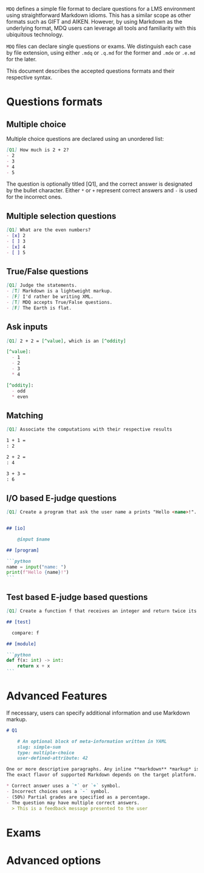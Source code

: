`MDQ` defines a simple file format to declare questions for 
a LMS environment using straightforward Markdown idioms. This has 
a similar scope as other formats such as GIFT and AIKEN. However,
by using Markdown as the underlying format, MDQ users can leverage
all tools and familiarity with this ubiquitous technology.

`MDQ` files can declare single questions or exams. We distinguish each
case by file extension, using either `.mdq` or `.q.md` for the former
and `.mde` or `.e.md` for the later.

This document describes the accepted questions formats and their 
respective syntax.


Questions formats
=================

## Multiple choice

Multiple choice questions are declared using an unordered list:

```md
[Q1] How much is 2 + 2?
- 2
- 3
* 4
- 5
```

The question is optionally titled [Q1], and the correct answer is designated
by the bullet character. Either  `*` or `+` represent correct answers and `-`
is used for the incorrect ones.

## Multiple selection questions

```md
[Q1] What are the even numbers?
- [x] 2
- [ ] 3
- [x] 4
- [ ] 5
```

## True/False questions

```md
[Q1] Judge the statements.
- [T] Markdown is a lightweight markup.
- [F] I'd rather be writing XML.
- [T] MDQ accepts True/False questions.
- [F] The Earth is flat.
```

## Ask inputs

```md
[Q1] 2 + 2 = [^value], which is an [^oddity]

[^value]:
  - 1 
  - 2 
  - 3
  * 4

[^oddity]:
  - odd
  * even
```

## Matching

```md
[Q1] Associate the computations with their respective results

1 + 1 =
: 2

2 + 2 =
: 4

3 + 3 =
: 6
```

## I/O based E-judge questions

````md
[Q1] Create a program that ask the user name a prints "Hello <name>!".


## [io]

    @input $name

## [program]

```python
name = input("name: ")
print(f"Hello {name}!")
```
````

## Test based E-judge based questions

````md
[Q1] Create a function f that receives an integer and return twice its value.

## [test]

  compare: f

## [module]

```python
def f(x: int) -> int:
    return x + x
```
````



Advanced Features
=================

If necessary, users can specify additional information and use Markdown
markup.

```md
# Q1

    # An optional block of meta-information written in YAML
    slug: simple-sum 
    type: multiple-choice
    user-defined-attribute: 42

One or more descriptive paragraphs. Any inline **markdown** *markup* is ~~valid~~.
The exact flavor of supported Markdown depends on the target platform.

* Correct answer uses a `*` or `+` symbol.
- Incorrect choices uses a `-` symbol.
- (50%) Partial grades are specified as a percentage.
- The question may have multiple correct answers.
  > This is a feedback message presented to the user
```


Exams
=====


Advanced options
================